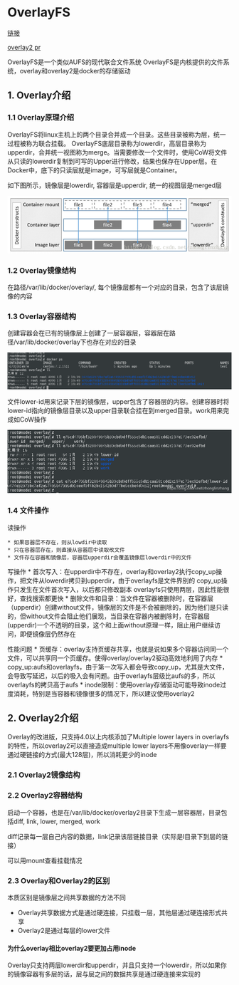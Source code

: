 # OverlayFS

[链接](https://blog.csdn.net/zhonglinzhang/article/details/80970411)

[overlay2 pr](https://github.com/moby/moby/pull/22126)

OverlayFS是一个类似AUFS的现代联合文件系统
OverlayFS是内核提供的文件系统，overlay和overlay2是docker的存储驱动

## 1. Overlay介绍
### 1.1 Overlay原理介绍
OverlayFS将linux主机上的两个目录合并成一个目录。这些目录被称为层，统一过程被称为联合挂载。
OverlayFS底层目录称为lowerdir，高层目录称为upperdir，合并统一视图称为merge。当需要修改一个文件时，使用CoW将文件从只读的lowerdir复制到可写的Upper进行修改，结果也保存在Upper层。在Docker中，底下的只读层就是image，可写层就是Container。

如下图所示，镜像层是lowerdir, 容器层是upperdir, 统一的视图层是merged层

<img src="docker-fs.png">

### 1.2 Overlay镜像结构
在路径/var/lib/docker/overlay/, 每个镜像层都有一个对应的目录，包含了该层镜像的内容

### 1.3 Overlay容器结构
创建容器会在已有的镜像层上创建了一层容器层，容器层在路径/var/lib/docker/overlay下也存在对应的目录

<img src="overlay-base-container.png">

文件lower-id用来记录下层的镜像层，upper包含了容器层的内容。创建容器时将lower-id指向的镜像层目录以及upper目录联合挂在到merged目录。work用来完成如CoW操作

<img src="overlay-merge-layer.png">

### 1.4 文件操作
读操作

    * 如果容器层不存在，则从lowdir中读取
    * 只在容器层存在，则直接从容器层中读取改文件
    * 文件存在容器和镜像层，容器层upperdir会覆盖镜像层lowerdir中的文件

写操作
    * 首次写入：在upperdir中不存在，overlay和overlay2执行copy_up操作，把文件从lowerdir拷贝到upperdir，由于overlayfs是文件界别的
    copy_up操作只发生在文件首次写入，以后都只修改副本
    overlayfs只使用两层，因此性能很好，查找搜索都更快
    * 删除文件和目录：当文件在容器被删除时，在容器层（upperdir）创建without文件，镜像层的文件是不会被删除的，因为他们是只读的，但without文件会阻止他们展现，当目录在容器内被删除时，在容器层(upperdir)一个不透明的目录，这个和上面without原理一样，阻止用户继续访问，即便镜像层仍然存在

性能问题
    * 页缓存：overlay支持页缓存共享，也就是说如果多个容器访问同一个文件，可以共享同一个页缓存。使得overlay/overlay2驱动高效地利用了内存
    * copy_up:aufs和overlayfs，由于第一次写入都会导致copy_up，尤其是大文件，会导致写延迟，以后的吸入会有问题。由于overlayfs层级比aufs的多，所以overlayfs的拷贝高于aufs
    * inode限制：使用overlay存储驱动可能导致inode过度消耗，特别是当容器和镜像很多的情况下，所以建议使用overlay2

## 2. Overlay2介绍
Overlay的改进版，只支持4.0以上内核添加了Multiple lower layers in overlayfs的特性，所以overlay2可以直接造成multiple lower layers不用像overlay一样要通过硬链接的方式(最大128层)，所以消耗更少的inode

### 2.1 Overlay2镜像结构
### 2.2 Overlay2容器结构
启动一个容器，也是在/var/lib/docker/overlay2目录下生成一层容器层，目录包括diff, link, lower, merged, work

diff记录每一层自己内容的数据，link记录该层链接目录（实际是l目录下到层的链接）

可以用mount查看挂载情况

### 2.3 Overlay和Overlay2的区别
本质区别是镜像层之间共享数据的方法不同
- Overlay共享数据方式是通过硬连接，只挂载一层，其他层通过硬连接形式共享
- Overlay2是通过每层的lower文件

#### 为什么overlay相比overlay2要更加占用inode
Overlay只支持两层lowerdir和upperdir，并且只支持一个lowerdir，所以如果你的镜像容器有多层的话，层与层之间的数据共享是通过硬连接来实现的